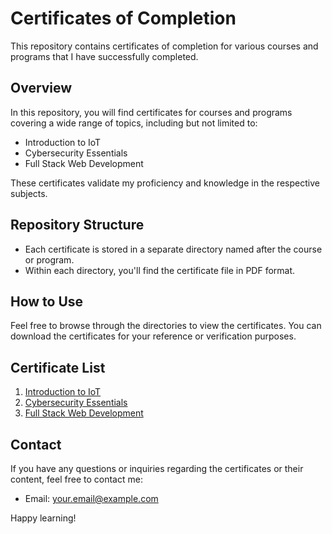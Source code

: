 # Certificates of Completion

This repository contains certificates of completion for various courses and programs that I have successfully completed.

## Overview

In this repository, you will find certificates for courses and programs covering a wide range of topics, including but not limited to:

- Introduction to IoT
- Cybersecurity Essentials
- Full Stack Web Development

These certificates validate my proficiency and knowledge in the respective subjects.

## Repository Structure

- Each certificate is stored in a separate directory named after the course or program.
- Within each directory, you'll find the certificate file in PDF format.

## How to Use

Feel free to browse through the directories to view the certificates. You can download the certificates for your reference or verification purposes.

## Certificate List

1. [Introduction to IoT](Introduction_to_IoT/)
2. [Cybersecurity Essentials](Cybersecurity_Essentials/)
3. [Full Stack Web Development](Full_Stack_Web_Development/)

## Contact

If you have any questions or inquiries regarding the certificates or their content, feel free to contact me:

- Email: your.email@example.com

Happy learning!

